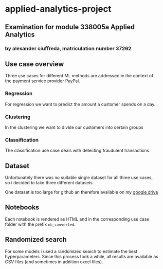# applied-analytics-project
## Examination for module 338005a Applied Analytics
### by alexander ciuffreda, matriculation number 37262 
## Use case overview
Three use cases for different ML methods are addressed in the context of the payment service provider PayPal.
### Regression
For regression we want to predict the amount a customer spends on a day.
### Clustering
In the clustering we want to divide our customers into certain groups
### Classification
The classification use case deals with detecting fraudulent transactions

## Dataset
Unfortunately there was no suitable single dataset for all three use cases, so i decided to take three different datasets.

One dataset is too  large for github an therefore available on my [google drive](https://drive.google.com/drive/folders/13I5RHb3IQpyMhPrg3CKIqqulnrcDbVku?usp=sharing)

## Notebooks
Each notebook is rendered as HTML and in the corresponding use case folder with the prefix ``nb_converted``.
## Randomized search

For some models i used a randomized search to estimate the best hyperparameters. Since this process took a while, all results are available as CSV files (and sometimes in addition excel files).
